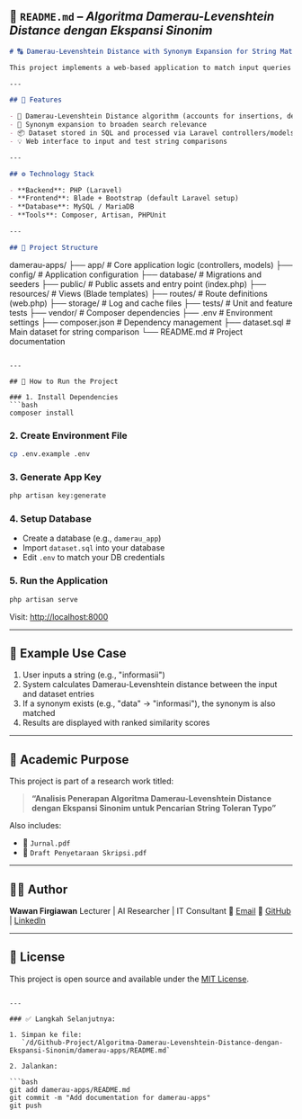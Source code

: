 ## 📄 `README.md` – *Algoritma Damerau-Levenshtein Distance dengan Ekspansi Sinonim*

```markdown
# 🔠 Damerau-Levenshtein Distance with Synonym Expansion for String Matching

This project implements a web-based application to match input queries against a dataset using the Damerau-Levenshtein Distance algorithm, enhanced with synonym expansion. Built using **Laravel**, this system is useful for handling typo-tolerant search and intelligent string matching.

---

## 📌 Features

- 🧠 Damerau-Levenshtein Distance algorithm (accounts for insertions, deletions, substitutions, and transpositions)
- 🔁 Synonym expansion to broaden search relevance
- 📦 Dataset stored in SQL and processed via Laravel controllers/models
- 💡 Web interface to input and test string comparisons

---

## ⚙️ Technology Stack

- **Backend**: PHP (Laravel)
- **Frontend**: Blade + Bootstrap (default Laravel setup)
- **Database**: MySQL / MariaDB
- **Tools**: Composer, Artisan, PHPUnit

---

## 📁 Project Structure

```

damerau-apps/
├── app/                 # Core application logic (controllers, models)
├── config/              # Application configuration
├── database/            # Migrations and seeders
├── public/              # Public assets and entry point (index.php)
├── resources/           # Views (Blade templates)
├── routes/              # Route definitions (web.php)
├── storage/             # Log and cache files
├── tests/               # Unit and feature tests
├── vendor/              # Composer dependencies
├── .env                 # Environment settings
├── composer.json        # Dependency management
├── dataset.sql          # Main dataset for string comparison
└── README.md            # Project documentation

````

---

## 🚀 How to Run the Project

### 1. Install Dependencies
```bash
composer install
````

### 2. Create Environment File

```bash
cp .env.example .env
```

### 3. Generate App Key

```bash
php artisan key:generate
```

### 4. Setup Database

* Create a database (e.g., `damerau_app`)
* Import `dataset.sql` into your database
* Edit `.env` to match your DB credentials

### 5. Run the Application

```bash
php artisan serve
```

Visit: [http://localhost:8000](http://localhost:8000)

---

## 🧪 Example Use Case

1. User inputs a string (e.g., "informasii")
2. System calculates Damerau-Levenshtein distance between the input and dataset entries
3. If a synonym exists (e.g., "data" → "informasi"), the synonym is also matched
4. Results are displayed with ranked similarity scores

---

## 📄 Academic Purpose

This project is part of a research work titled:

> **“Analisis Penerapan Algoritma Damerau-Levenshtein Distance dengan Ekspansi Sinonim untuk Pencarian String Toleran Typo”**

Also includes:

* 📄 `Jurnal.pdf`
* 📄 `Draft Penyetaraan Skripsi.pdf`

---

## 👨‍💻 Author

**Wawan Firgiawan**
Lecturer | AI Researcher | IT Consultant
📧 [Email](mailto:wawan@example.com)
🔗 [GitHub](https://github.com/wawanfirgiawan) | [LinkedIn](https://www.linkedin.com/in/wawan-firgiawan-60a492140)

---

## 📜 License

This project is open source and available under the [MIT License](LICENSE).

````

---

### ✅ Langkah Selanjutnya:

1. Simpan ke file:  
   `/d/Github-Project/Algoritma-Damerau-Levenshtein-Distance-dengan-Ekspansi-Sinonim/damerau-apps/README.md`

2. Jalankan:

```bash
git add damerau-apps/README.md
git commit -m "Add documentation for damerau-apps"
git push
````
